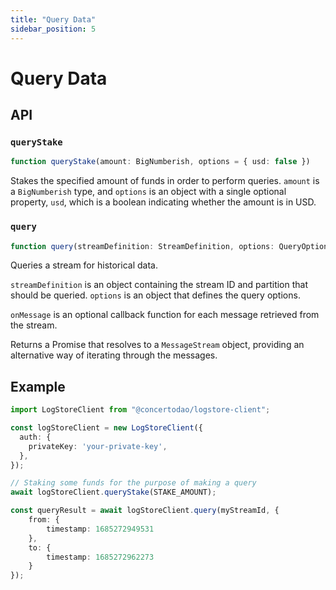 ```yaml
---
title: "Query Data"
sidebar_position: 5
---
```


# Query Data

## API

### `queryStake`

```ts
function queryStake(amount: BigNumberish, options = { usd: false })
```

Stakes the specified amount of funds in order to perform queries. `amount` is a `BigNumberish` type, and `options` is an object with a single optional property, `usd`, which is a boolean indicating whether the amount is in USD.

### `query`
    
```ts
function query(streamDefinition: StreamDefinition, options: QueryOptions, onMessage?: MessageListener)
```

Queries a stream for historical data.

`streamDefinition` is an object containing the stream ID and partition that should be queried. `options` is an object that defines the query options.

`onMessage` is an optional callback function for each message retrieved from the stream.

Returns a Promise that resolves to a `MessageStream` object, providing an alternative way of iterating through the messages.

## Example

```ts
import LogStoreClient from "@concertodao/logstore-client";

const logStoreClient = new LogStoreClient({
  auth: {
    privateKey: 'your-private-key',
  },
});

// Staking some funds for the purpose of making a query
await logStoreClient.queryStake(STAKE_AMOUNT);

const queryResult = await logStoreClient.query(myStreamId, { 
	from: {
		timestamp: 1685272949531
	}, 
	to: {
		timestamp: 1685272962273
	} 
});
```